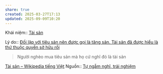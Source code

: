 ```yaml
---
share: true
created: 2025-03-27T17:13
updated: 2025-09-09T10:20
---
```

Khái niệm:: [Tài sản](../../../../%CE%9E%20Kh%C3%A1i%20ni%E1%BB%87m/T%C3%A0i%20s%E1%BA%A3n.md)

Lý do:: [Đối lập với tiêu sản nên được gọi là tăng sản. Tài sản đã được hiểu là thứ thuộc quyền sở hữu rồi](%C4%90%E1%BB%91i%20l%E1%BA%ADp%20v%E1%BB%9Bi%20ti%C3%AAu%20s%E1%BA%A3n%20n%C3%AAn%20%C4%91%C6%B0%E1%BB%A3c%20g%E1%BB%8Di%20l%C3%A0%20t%C4%83ng%20s%E1%BA%A3n.%20T%C3%A0i%20s%E1%BA%A3n%20%C4%91%C3%A3%20%C4%91%C6%B0%E1%BB%A3c%20hi%E1%BB%83u%20l%C3%A0%20th%E1%BB%A9%20thu%E1%BB%99c%20quy%E1%BB%81n%20s%E1%BB%9F%20h%E1%BB%AFu%20r%E1%BB%93i.md)

> Người nghèo mua tiêu sản mà họ cứ nghĩ đó là tài sản

[Tài sản – Wikipedia tiếng Việt](https://vi.wikipedia.org/wiki/Tài_sản)
Nguồn:: [Tự ngẫm nghĩ, trải nghiệm](../../../../%CE%9E%20Ngu%E1%BB%93n/T%E1%BB%B1%20ng%E1%BA%ABm%20ngh%C4%A9,%20tr%E1%BA%A3i%20nghi%E1%BB%87m.md)